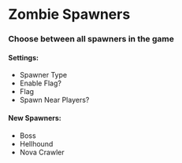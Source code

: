 # Zombie Spawners
### Choose between all spawners in the game
#### Settings:
* Spawner Type
* Enable Flag?
* Flag
* Spawn Near Players?

#### New Spawners:
* Boss
* Hellhound
* Nova Crawler
